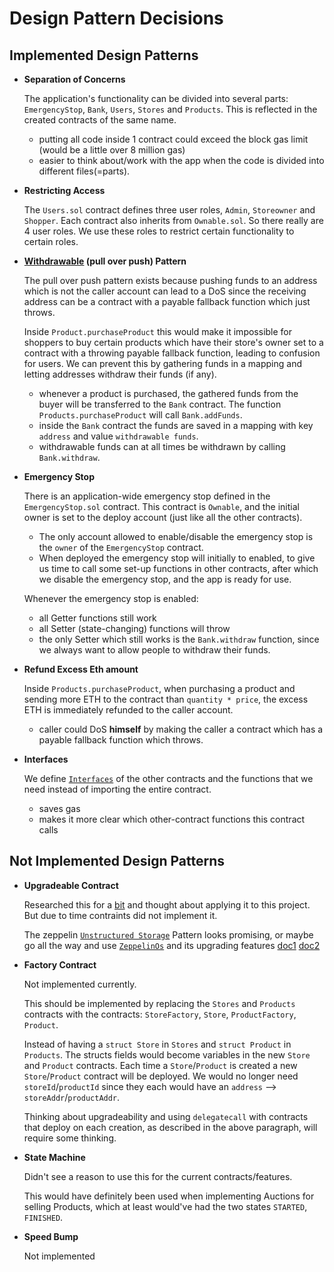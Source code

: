 # Design Pattern Decisions

## Implemented Design Patterns

- **Separation of Concerns**

  The application's functionality can be divided into several parts: `EmergencyStop`, `Bank`, `Users`, `Stores` and `Products`.
  This is reflected in the created contracts of the same name.

  - putting all code inside 1 contract could exceed the block gas limit (would be a little over 8 million gas)
  - easier to think about/work with the app when the code is divided into different files(=parts).

- **Restricting Access**

  The `Users.sol` contract defines three user roles, `Admin`, `Storeowner` and `Shopper`. Each contract also inherits
  from `Ownable.sol`. So there really are 4 user roles. We use these roles to restrict certain functionality to certain roles.

- **[Withdrawable](https://solidity.readthedocs.io/en/v0.4.24/common-patterns.html#withdrawal-from-contracts) (pull over push) Pattern**

  The pull over push pattern exists because pushing funds to an address which is not the caller account can lead to a DoS since the receiving address can be a contract with a payable fallback function which just throws.

  Inside `Product.purchaseProduct` this would make it impossible for shoppers to buy certain products which have their store's owner set to a contract with a throwing payable fallback function, leading to confusion for users. We can prevent this by gathering funds in a mapping and letting addresses withdraw their funds (if any).

  - whenever a product is purchased, the gathered funds from the buyer will be transferred to the `Bank` contract.
  The function `Products.purchaseProduct` will call `Bank.addFunds`.
  - inside the `Bank` contract the funds are saved in a mapping with key `address` and value `withdrawable funds`.
  - withdrawable funds can at all times be withdrawn by calling `Bank.withdraw`.


- **Emergency Stop**

  There is an application-wide emergency stop defined in the `EmergencyStop.sol` contract.
  This contract is `Ownable`, and the initial owner is set to the deploy account (just like all the other contracts).
  - The only account allowed to enable/disable the emergency stop is the `owner` of the `EmergencyStop` contract.
  - When deployed the emergency stop will initially to enabled, to give us time to call some set-up functions in other contracts, after which we disable the emergency stop, and the app is ready for use.

  Whenever the emergency stop is enabled:
  - all Getter functions still work
  - all Setter (state-changing) functions will throw
  - the only Setter which still works is the `Bank.withdraw` function,
    since we always want to allow people to withdraw their funds.


- **Refund Excess Eth amount**

  Inside `Products.purchaseProduct`, when purchasing a product and sending more ETH to the contract than `quantity * price`,
  the excess ETH is immediately refunded to the caller account.
  - caller could DoS **himself** by making the caller a contract which has a payable fallback function which throws.


- **Interfaces**

  We define [`Interfaces`](https://solidity.readthedocs.io/en/v0.4.24/contracts.html#interfaces) of the other contracts and the functions that we need instead of importing the entire contract.
  - saves gas
  - makes it more clear which other-contract functions this contract calls

## Not Implemented Design Patterns

- **Upgradeable Contract**

  Researched this for a [bit](https://blog.zeppelinos.org/proxy-patterns/) and thought about applying it to this project.
  But due to time contraints did not implement it.

  The zeppelin [`Unstructured Storage`](https://blog.zeppelinos.org/upgradeability-using-unstructured-storage/) Pattern looks promising, or maybe go all the way and use [`ZeppelinOs`](https://zeppelinos.org/) and its upgrading features [doc1](https://docs.zeppelinos.org/docs/building.html) [doc2](https://blog.zeppelinos.org/getting-started-with-zeppelinos/)

- **Factory Contract**

  Not implemented currently.

  This should be implemented by replacing the `Stores` and `Products` contracts with the contracts:
  `StoreFactory`, `Store`, `ProductFactory`, `Product`.

  Instead of having a `struct Store` in `Stores` and `struct Product` in `Products`.
  The structs fields would become variables in the new `Store` and `Product` contracts.
  Each time a `Store`/`Product` is created a new `Store`/`Product` contract will be deployed.
  We would no longer need `storeId`/`productId` since they each would have an `address` --> `storeAddr`/`productAddr`.

  Thinking about upgradeability and using `delegatecall` with contracts that deploy on each creation,
  as described in the above paragraph,
  will require some thinking.

- **State Machine**

  Didn't see a reason to use this for the current contracts/features.

  This would have definitely been used when implementing Auctions for selling Products,
  which at least would've had the two states `STARTED`, `FINISHED`.

- **Speed Bump**

  Not implemented
